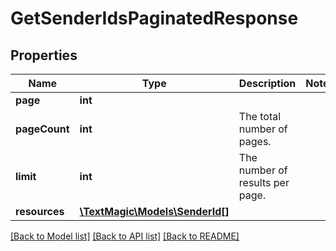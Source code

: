 # GetSenderIdsPaginatedResponse

## Properties
Name | Type | Description | Notes
------------ | ------------- | ------------- | -------------
**page** | **int** |  | 
**pageCount** | **int** | The total number of pages. | 
**limit** | **int** | The number of results per page. | 
**resources** | [**\TextMagic\Models\SenderId[]**](SenderId.md) |  | 

[[Back to Model list]](../README.md#documentation-for-models) [[Back to API list]](../README.md#documentation-for-api-endpoints) [[Back to README]](../README.md)


